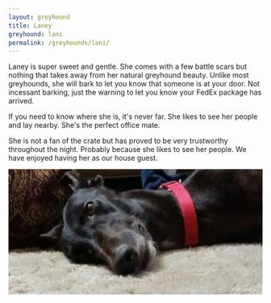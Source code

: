 ```yaml
---
layout: greyhound
title: Laney
greyhound: lani
permalink: /greyhounds/lani/
---
```



Laney is super sweet and gentle.  She comes with a few battle scars but nothing that takes away from her natural greyhound beauty.  Unlike most greyhounds, she will bark to let you know that someone is at your door. Not incessant barking, just the warning to let you know your FedEx package has arrived.

If you need to know where she is, it's never far. She likes to see her people and lay nearby. She's the perfect office mate.

She is not a fan of the crate but has proved to be very trustworthy throughout the night. Probably because she likes to see her people.
We have enjoyed having her as our house guest.

<img class="img-rounded" src="/img/lani2.jpg">

<div class="col-md-6">
<div class="fb-post" data-href="https://www.facebook.com/greyhoundpetscentraltexas/posts/10155681973893572:0" data-width="auto" data-show-text="true"></div>
</div>

<div class="col-md-6">
<div class="fb-post" data-href="https://www.facebook.com/greyhoundpetscentraltexas/posts/10155792935863572:0" data-width="auto" data-show-text="true"></div>
</div>
